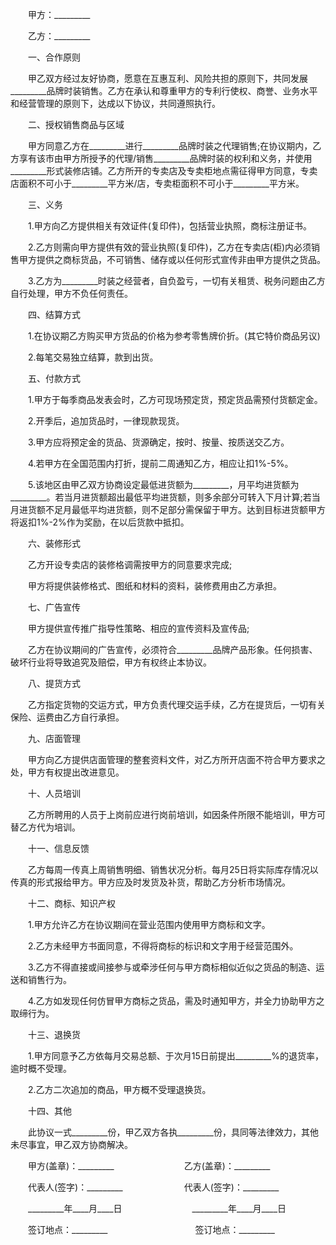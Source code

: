 
 　　甲方：_________
 
 　　乙方：_________
 
 　　一、合作原则
 
 　　甲乙双方经过友好协商，愿意在互惠互利、风险共担的原则下，共同发展_________品牌时装销售。乙方在承认和尊重甲方的专利行使权、商誉、业务水平和经营管理的原则下，达成以下协议，共同遵照执行。
 
 　　二、授权销售商品与区域
 
 　　甲方同意乙方在_________进行_________品牌时装之代理销售;在协议期内，乙方享有该市由甲方所授予的代理/销售_________品牌时装的权利和义务，并使用_________形式装修店铺。乙方所开的专卖店及专卖柜地点需征得甲方同意，专卖店面积不可小于_________平方米/店，专卖柜面积不可小于_________平方米。
 
 　　三、义务
 
 　　1.甲方向乙方提供相关有效证件(复印件)，包括营业执照，商标注册证书。
 
 　　2.乙方则需向甲方提供有效的营业执照(复印件)，乙方在专卖店(柜)内必须销售甲方提供之商标货品，不可销售、储存或以任何形式宣传非由甲方提供之货品。
 
 　　3.乙方为_________时装之经营者，自负盈亏，一切有关租赁、税务问题由乙方自行处理，甲方不负任何责任。
 
 　　四、结算方式
 
 　　1.在协议期乙方购买甲方货品的价格为参考零售牌价折。(其它特价商品另议)
 
 　　2.每笔交易独立结算，款到出货。
 
 　　五、付款方式
 
 　　1.甲方于每季商品发表会时，乙方可现场预定货，预定货品需预付货额定金。
 
 　　2.开季后，追加货品时，一律现款现货。
 
 　　3.甲方应将预定金的货品、货源确定，按时、按量、按质送交乙方。
 
 　　4.若甲方在全国范围内打折，提前二周通知乙方，相应让扣1%-5%。
 
 　　5.该地区由甲乙双方协商设定最低进货额为_________，月平均进货额为_________。若当月进货额超出最低平均进货额，则多余部分可转入下月计算;若当月进货额不足月最低平均进货额，则不足部分需保留于甲方。达到目标进货额甲方将返扣1%-2%作为奖励，在以后货款中抵扣。
 
 　　六、装修形式
 
 　　乙方开设专卖店的装修格调需按甲方的同意要求完成;
 
 　　甲方将提供装修格式、图纸和材料的资料，装修费用由乙方承担。
 
 　　七、广告宣传
 
 　　甲方提供宣传推广指导性策略、相应的宣传资料及宣传品;
 
 　　乙方在协议期间的广告宣传，必须符合_________品牌产品形象。任何损害、破坏行业将导致追究及赔偿，甲方有权终止本协议。
 
 　　八、提货方式
 
 　　乙方指定货物的交运方式，甲方负责代理交运手续，乙方在提货后，一切有关保险、运费由乙方自行承担。
 
 　　九、店面管理
 
 　　甲方向乙方提供店面管理的整套资料文件，对乙方所开店面不符合甲方要求之处，甲方有权提出改进意见。
 
 　　十、人员培训
 
 　　乙方所聘用的人员于上岗前应进行岗前培训，如因条件所限不能培训，甲方可替乙方代为培训。
 
 　　十一、信息反馈
 
 　　乙方每周一传真上周销售明细、销售状况分析。每月25日将实际库存情况以传真的形式报给甲方。甲方应及时发货及补货，帮助乙方分析市场情况。
 
 　　十二、商标、知识产权
 
 　　1.甲方允许乙方在协议期间在营业范围内使用甲方商标和文字。
 
 　　2.乙方未经甲方书面同意，不得将商标的标识和文字用于经营范围外。
 
 　　3.乙方不得直接或间接参与或牵涉任何与甲方商标相似近似之货品的制造、运送和销售行为。
 
 　　4.乙方如发现任何仿冒甲方商标之货品，需及时通知甲方，并全力协助甲方之取缔行为。
 
 　　十三、退换货
 
 　　1.甲方同意予乙方依每月交易总额、于次月15日前提出_________%的退货率，逾时概不受理。
 
 　　2.乙方二次追加的商品，甲方概不受理退换货。
 
 　　十四、其他
 
 　　此协议一式_________份，甲乙双方各执_________份，具同等法律效力，其他未尽事宜，甲乙双方协商解决。
 
 　　甲方(盖章)：_________　　　　　　　　乙方(盖章)：_________
 
 　　代表人(签字)：_________　　　　　　　代表人(签字)：_________
 
 　　_________年____月____日　　　　　　　　_________年____月____日
 
 　　签订地点：_________　　　　　　　　　　签订地点：_________
 
 

 
 
 
 
 
  


  
 

  


  


  
 
 
 
 


